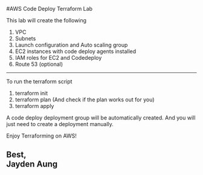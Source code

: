 #AWS Code Deploy Terraform Lab

This lab will create the following
1. VPC
2. Subnets
3. Launch configuration and Auto scaling group
4. EC2 instances with code deploy agents installed
5. IAM roles for EC2 and Codedeploy
6. Route 53 (optional)


---------------------------------------------------------------
To run the terraform script 
1.	terraform init 
2.	terraform plan (And check if the plan works out for you) 
3.	terraform apply 

A code deploy deployment group will be automatically created. And you will just need to create a deployment manually.

Enjoy Terraforming on AWS! 


Best, \
Jayden Aung
----------------------------------------------------------------

